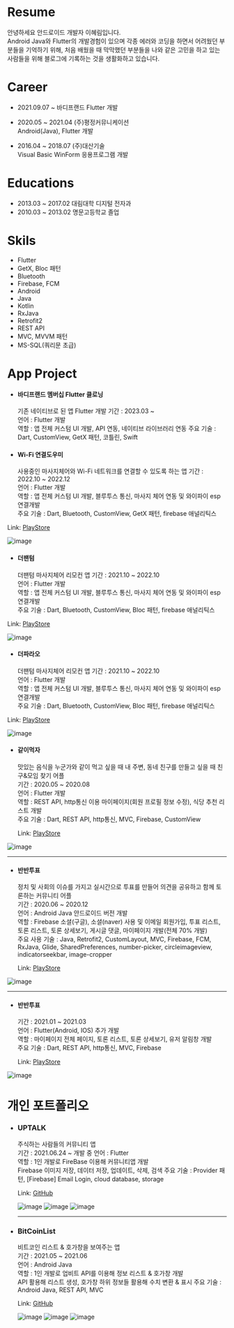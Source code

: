 # Resume
안녕하세요 안드로이드 개발자 이혜림입니다.   
Android Java와 Flutter의 개발경험이 있으며 각종 에러와 코딩을 하면서 어려웠던 부분들을 기억하기 위해, 
처음 배웠을 때 막막했던 부분들을 나와 같은 고민을 하고 있는 사람들을 위해 블로그에 기록하는 것을 생활화하고 있습니다.

# Career
- 2021.09.07 ~ 바디프랜드
  Flutter 개발
  
- 2020.05 ~ 2021.04 (주)평정커뮤니케이션    
  Android(Java), Flutter 개발
  
- 2016.04 ~ 2018.07 (주)대산기술   
  Visual Basic WinForm 응용프로그램 개발  
  
# Educations
- 2013.03 ~ 2017.02 대림대학 디지털 전자과
- 2010.03 ~ 2013.02 명문고등학교 졸업

# Skils
- Flutter
- GetX, Bloc 패턴
- Bluetooth
- Firebase, FCM
- Android
- Java
- Kotlin
- RxJava
- Retrofit2
- REST API
- MVC, MVVM 패턴
- MS-SQL(쿼리문 초급)

# App Project

- #### 바디프랜드 멤버십 Flutter 클로닝
  기존 네이티브로 된 앱 Flutter 개발
 기간 : 2023.03 ~     
 언어 : Flutter 개발     
 역할 : 앱 전체 커스텀 UI 개발, API 연동, 네이티브 라이브러리 연동 
 주요 기술 : Dart, CustomView, GetX 패턴, 코틀린, Swift
 
- #### Wi-Fi 연결도우미
  사용중인 마사지체어와 Wi-Fi 네트워크를 연결할 수 있도록 하는 앱
 기간 : 2022.10 ~ 2022.12    
 언어 : Flutter 개발     
 역할 : 앱 전체 커스텀 UI 개발, 블루투스 통신, 마사지 체어 연동 및 와이파이 esp 연결개발   
 주요 기술 : Dart, Bluetooth, CustomView, GetX 패턴, firebase 애널리틱스
 
 Link: [PlayStore][link]
 
 [link]: https://play.google.com/store/apps/details?id=co.kr.bodyfriend.espcustomer&hl=ko
 
 ![image](https://apps.apple.com/kr/app/%EB%B0%94%EB%94%94%ED%94%84%EB%9E%9C%EB%93%9C-wi-fi-%EC%97%B0%EA%B2%B0%EB%8F%84%EC%9A%B0%EB%AF%B8/id1611538605)
 
 

- #### 더팬텀 
  더팬텀 마사지체어 리모컨 앱
 기간 : 2021.10 ~ 2022.10    
 언어 : Flutter 개발     
 역할 : 앱 전체 커스텀 UI 개발, 블루투스 통신, 마사지 체어 연동 및 와이파이 esp 연결개발   
 주요 기술 : Dart, Bluetooth, CustomView, Bloc 패턴, firebase 애널리틱스
 
 Link: [PlayStore][link]
 
 [link]: https://play.google.com/store/apps/details?id=kr.co.bodyfriend.thePhantom&hl=ko&gl=US
 
 ![image](https://play-lh.googleusercontent.com/VD52Hts8njVPypjqJNLg7TCzNNr-M-mRxQsvVTFBAey5lbglCClDLaYLcmty1vsMFw=w240-h480-rw)
 
 
- #### 더파라오
  더팬텀 마사지체어 리모컨 앱
 기간 : 2021.10 ~ 2022.10    
 언어 : Flutter 개발     
 역할 : 앱 전체 커스텀 UI 개발, 블루투스 통신, 마사지 체어 연동 및 와이파이 esp 연결개발   
 주요 기술 : Dart, Bluetooth, CustomView, Bloc 패턴, firebase 애널리틱스
 
 Link: [PlayStore][link]
 
 [link]: [https://play.google.com/store/apps/details?id=kr.co.bodyfriend.thePhantom&hl=ko&gl=US](https://play.google.com/store/apps/details?id=kr.co.bodyfriend.the_pharaoh&hl=ko&gl=US)
 
 ![image](https://play-lh.googleusercontent.com/HJifRuqkXHrTSurTvcWw8Y4SWbkybvPXX6hezvE2d3J7jvLbmL3ZC7X5jZC59mQpJNuE=w240-h480-rw)
 
- #### 같이먹자   
  맛있는 음식을 누군가와 같이 먹고 싶을 때 내 주변, 동네 친구를 만들고 싶을 때 친구&모임 찾기 어플  
 기간 : 2020.05 ~ 2020.08    
 언어 : Flutter 개발    
 역할 : REST API, http통신 이용 마이페이지(회원 프로필 정보 수정), 식당 추천 리스트 개발   
 주요 기술 : Dart, REST API, http통신, MVC, Firebase, CustomView
 
    Link: [PlayStore][link]

[link]: https://play.google.com/store/apps/details?id=com.flutterletseat&hl=ko&gl=US

![image](https://user-images.githubusercontent.com/48560411/120103319-0052b500-c18a-11eb-911a-b9e7dc433fe8.png)

--------------------------------------

- #### 반반투표   
  정치 및 사회의 이슈를 가지고 실시간으로 투표를 만들어 의견을 공유하고 함께 토론하는 커뮤니티 어플   
  기간 : 2020.06 ~ 2020.12     
  언어 : Android Java 안드로이드 버전 개발   
  역할 : Firebase 소셜(구글), 소셜(naver) 사용 및 이메일 회원가입, 투표 리스트, 토론 리스트, 토론 상세보기, 게시글 댓글, 마이페이지 개발(전체 70% 개발)   
  주요 사용 기술 : Java, Retrofit2, CustomLayout, MVC, Firebase, FCM, RxJava, Glide, SharedPreferences, number-picker, circleimageview, indicatorseekbar, image-cropper    
  
   Link: [PlayStore][link1]

[link1]: https://play.google.com/store/apps/details?id=com.pj.banbanvote&hl=ko&gl=US

![image](https://user-images.githubusercontent.com/48560411/120103270-cd102600-c189-11eb-828c-cb5cdffa4277.png)

--------------------------------------

- #### 반반투표   
  기간 : 2021.01 ~ 2021.03   
  언어 : Flutter(Android, IOS) 추가 개발   
  역할 : 마이페이지 전체 페이지, 토론 리스트, 토론 상세보기, 유저 알림창 개발      
  주요 기술 : Dart, REST API, http통신, MVC, Firebase   
  
  Link: [PlayStore][link1]

[link1]: https://play.google.com/store/apps/details?id=com.pj.banbanvote&hl=ko&gl=US   

![image](https://user-images.githubusercontent.com/48560411/120103270-cd102600-c189-11eb-828c-cb5cdffa4277.png)




# 개인 포트폴리오

- ### UPTALK   
  주식하는 사람들의 커뮤니티 앱   
  기간 : 2021.06.24 ~ 개발 중
  언어 : Flutter  
  역할 : 1인 개발로 FireBase 이용해 커뮤니티앱 개발   
  Firebase 이미지 저장, 데이터 저장, 업데이트, 삭제, 검색
  주요 기술 : Provider 패턴, [Firebase] Email Login, cloud database, storage   
  
  Link: [GitHub][link2]

  [link2]: https://github.com/hrlee0424/community_stock   
  
  ![image](https://user-images.githubusercontent.com/48560411/126109557-0c3b79f4-adb5-4de3-84ec-75551a435eec.png)
  ![image](https://user-images.githubusercontent.com/48560411/126109584-b38cb9bb-1ff2-499a-bd30-7148f4959cac.png)
  ![image](https://user-images.githubusercontent.com/48560411/126109633-0c888d38-e305-4bf1-8d91-8e9c51afea40.png)
  
  --------------------------------------
  
- ### BitCoinList   
  비트코인 리스트 & 호가창을 보여주는 앱   
  기간 : 2021.05 ~ 2021.06   
  언어 : Android Java   
  역할 : 1인 개발로 업비트 API를 이용해 정보 리스트 & 호가창 개발  
  API 활용해 리스트 생성, 호가창 하위 정보들 활용해 수치 변환 & 표시
  주요 기술 : Android Java, REST API, MVC   
  
    Link: [GitHub][link3]

  [link3]: https://github.com/hrlee0424/CoinList   
 
  ![image](https://user-images.githubusercontent.com/48560411/125833979-bc067c59-d15e-4029-97cb-f6456f344cac.png)
  ![image](https://user-images.githubusercontent.com/48560411/125834115-a2869174-873a-4630-bc56-69f53fa23208.png)
  ![image](https://user-images.githubusercontent.com/48560411/125834062-89a14867-b696-4a31-8344-c0f7fbd42bdc.png)





